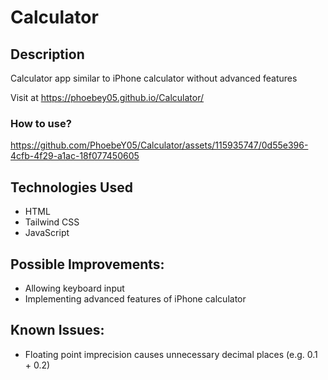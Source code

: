 # Calculator
## Description
Calculator app similar to iPhone calculator without advanced features

Visit at https://phoebey05.github.io/Calculator/

### How to use?

https://github.com/PhoebeY05/Calculator/assets/115935747/0d55e396-4cfb-4f29-a1ac-18f077450605



## Technologies Used
- HTML
- Tailwind CSS
- JavaScript

## Possible Improvements:
- Allowing keyboard input
- Implementing advanced features of iPhone calculator

## Known Issues:
- Floating point imprecision causes unnecessary decimal places (e.g. 0.1 + 0.2)
